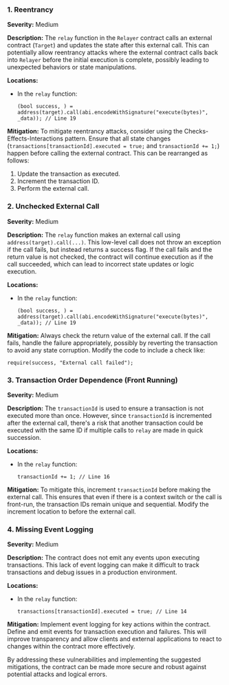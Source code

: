 ### 1. **Reentrancy**

**Severity:**
Medium

**Description:**
The `relay` function in the `Relayer` contract calls an external contract (`Target`) and updates the state after this external call. This can potentially allow reentrancy attacks where the external contract calls back into `Relayer` before the initial execution is complete, possibly leading to unexpected behaviors or state manipulations.

**Locations:**

- In the `relay` function:
  ```solidity
  (bool success, ) = address(target).call(abi.encodeWithSignature("execute(bytes)", _data)); // Line 19
  ```

**Mitigation:**
To mitigate reentrancy attacks, consider using the Checks-Effects-Interactions pattern. Ensure that all state changes (`transactions[transactionId].executed = true;` and `transactionId += 1;`) happen before calling the external contract. This can be rearranged as follows:
1. Update the transaction as executed.
2. Increment the transaction ID.
3. Perform the external call.

### 2. **Unchecked External Call**

**Severity:**
Medium

**Description:**
The `relay` function makes an external call using `address(target).call(...)`. This low-level call does not throw an exception if the call fails, but instead returns a success flag. If the call fails and the return value is not checked, the contract will continue execution as if the call succeeded, which can lead to incorrect state updates or logic execution.

**Locations:**

- In the `relay` function:
  ```solidity
  (bool success, ) = address(target).call(abi.encodeWithSignature("execute(bytes)", _data)); // Line 19
  ```

**Mitigation:**
Always check the return value of the external call. If the call fails, handle the failure appropriately, possibly by reverting the transaction to avoid any state corruption. Modify the code to include a check like:
```solidity
require(success, "External call failed");
```

### 3. **Transaction Order Dependence (Front Running)**

**Severity:**
Medium

**Description:**
The `transactionId` is used to ensure a transaction is not executed more than once. However, since `transactionId` is incremented after the external call, there's a risk that another transaction could be executed with the same ID if multiple calls to `relay` are made in quick succession.

**Locations:**

- In the `relay` function:
  ```solidity
  transactionId += 1; // Line 16
  ```

**Mitigation:**
To mitigate this, increment `transactionId` before making the external call. This ensures that even if there is a context switch or the call is front-run, the transaction IDs remain unique and sequential. Modify the increment location to before the external call.

### 4. **Missing Event Logging**

**Severity:**
Medium

**Description:**
The contract does not emit any events upon executing transactions. This lack of event logging can make it difficult to track transactions and debug issues in a production environment.

**Locations:**

- In the `relay` function:
  ```solidity
  transactions[transactionId].executed = true; // Line 14
  ```

**Mitigation:**
Implement event logging for key actions within the contract. Define and emit events for transaction execution and failures. This will improve transparency and allow clients and external applications to react to changes within the contract more effectively.

By addressing these vulnerabilities and implementing the suggested mitigations, the contract can be made more secure and robust against potential attacks and logical errors.